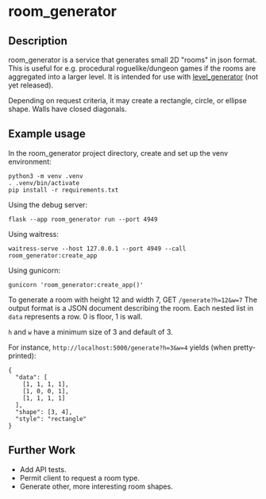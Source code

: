 # room_generator
## Description
room_generator is a service that generates small 2D "rooms" in json format.
This is useful for e.g. procedural roguelike/dungeon games if the rooms are aggregated into a larger level.
It is intended for use with [level_generator](https://github.com/ifIMust/level_generator) (not yet released).

Depending on request criteria, it may create a rectangle, circle, or ellipse shape.
Walls have closed diagonals.

## Example usage
In the room_generator project directory, create and set up the venv environment:
```
python3 -m venv .venv
. .venv/bin/activate
pip install -r requirements.txt
```

Using the debug server:
```
flask --app room_generator run --port 4949
```

Using waitress:
```
waitress-serve --host 127.0.0.1 --port 4949 --call room_generator:create_app
```

Using gunicorn:
```
gunicorn 'room_generator:create_app()'
```

To generate a room with height 12 and width 7, GET `/generate?h=12&w=7`
The output format is a JSON document describing the room. Each nested list in `data` represents a row.
0 is floor, 1 is wall.

`h` and `w` have a minimum size of 3 and default of 3.

For instance, `http://localhost:5000/generate?h=3&w=4` yields (when pretty-printed):
```
{
  "data": [
    [1, 1, 1, 1],
    [1, 0, 0, 1],
    [1, 1, 1, 1]
  ],
  "shape": [3, 4],
  "style": "rectangle"
}
```

## Further Work
- Add API tests.
- Permit client to request a room type.
- Generate other, more interesting room shapes.
